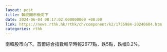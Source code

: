 ```yaml
---
layout: post
title: 韓股開市後向下
date: 2024-06-04 08:17:02.000000000 +08:00
link: https://news.rthk.hk/rthk/ch/component/k2/1755984-20240604.htm
categories: rthk
---
```


南韓股市向下。首爾綜合指數較早時報2677點，跌5點，跌幅0.2%。
